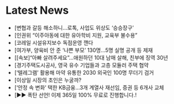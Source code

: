# Latest News
-  [변협과 갈등 해소하니…로톡, 사업도 위상도 ‘승승장구’
-  [인권위 “이주아동에 대한 유아학비 지원, 교육부 불수용”
-  [코레일 시설유지보수 독점운영 깬다
-  [여가부, 양육비 안 준 ‘나쁜 부모’ 130명…5명 실명 공개 등 제재
-  [[속보]“아빠 살려주세요”…애원하던 10대 남매 살해, 친부에 징역 30년
-  [경기주택도시공사, 영국 유수 기업들과 고층 모듈러 주택 협약
-  [‘텔레그램’ 활용해 마약 유통한 2030 외국인 100명 무더기 검거
-  [이상일 시장의 초인은 누굴까?
-  [‘안정 속 변화’ 택한 KB금융…3개 계열사 재선임, 증권 등 6개사 교체
-  [▶▶ 폭탄 선언! 이제 365일 100% 무료로 진행합니다.!
